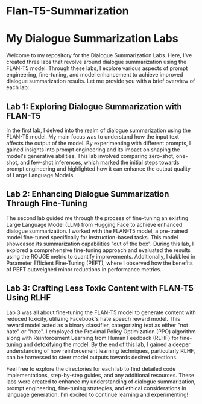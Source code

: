 # Flan-T5-Summarization
# My Dialogue Summarization Labs

Welcome to my repository for the Dialogue Summarization Labs. Here, I've created three labs that revolve around dialogue summarization using the FLAN-T5 model. Through these labs, I explore various aspects of prompt engineering, fine-tuning, and model enhancement to achieve improved dialogue summarization results. Let me provide you with a brief overview of each lab:

## Lab 1: Exploring Dialogue Summarization with FLAN-T5

In the first lab, I delved into the realm of dialogue summarization using the FLAN-T5 model. My main focus was to understand how the input text affects the output of the model. By experimenting with different prompts, I gained insights into prompt engineering and its impact on shaping the model's generative abilities. This lab involved comparing zero-shot, one-shot, and few-shot inferences, which marked the initial steps towards prompt engineering and highlighted how it can enhance the output quality of Large Language Models.

## Lab 2: Enhancing Dialogue Summarization Through Fine-Tuning

The second lab guided me through the process of fine-tuning an existing Large Language Model (LLM) from Hugging Face to achieve enhanced dialogue summarization. I worked with the FLAN-T5 model, a pre-trained model fine-tuned specifically for instruction-based tasks. This model showcased its summarization capabilities "out of the box". During this lab, I explored a comprehensive fine-tuning approach and evaluated the results using the ROUGE metric to quantify improvements. Additionally, I dabbled in Parameter Efficient Fine-Tuning (PEFT), where I observed how the benefits of PEFT outweighed minor reductions in performance metrics.

## Lab 3: Crafting Less Toxic Content with FLAN-T5 Using RLHF

Lab 3 was all about fine-tuning the FLAN-T5 model to generate content with reduced toxicity, utilizing Facebook's hate speech reward model. This reward model acted as a binary classifier, categorizing text as either "not hate" or "hate". I employed the Proximal Policy Optimization (PPO) algorithm along with Reinforcement Learning from Human Feedback (RLHF) for fine-tuning and detoxifying the model. By the end of this lab, I gained a deeper understanding of how reinforcement learning techniques, particularly RLHF, can be harnessed to steer model outputs towards desired directions.

Feel free to explore the directories for each lab to find detailed code implementations, step-by-step guides, and any additional resources. These labs were created to enhance my understanding of dialogue summarization, prompt engineering, fine-tuning strategies, and ethical considerations in language generation. I'm excited to continue learning and experimenting!

